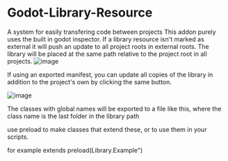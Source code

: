 # Godot-Library-Resource
A system for easily transfering code between projects
This addon purely uses the built in godot inspector.
If a library resource isn't marked as external it will push an update to all project roots in external roots.
The library will be placed at the same path relative to the project root in all projects.
![image](https://github.com/user-attachments/assets/4f9d1665-522a-4cd3-b41d-e8e254cf739c)

If using an exported manifest, you can update all copies of the library in addition to the project's own by clicking the same button.

![image](https://github.com/user-attachments/assets/ea202340-3e94-4dd9-bf9d-bdf3190a4da1)

The classes with global names will be exported to a file like this, where the class name is the last folder in the library path

use preload to make classes that extend these, or to use them in your scripts.

for example
extends preload(Library.Example")
